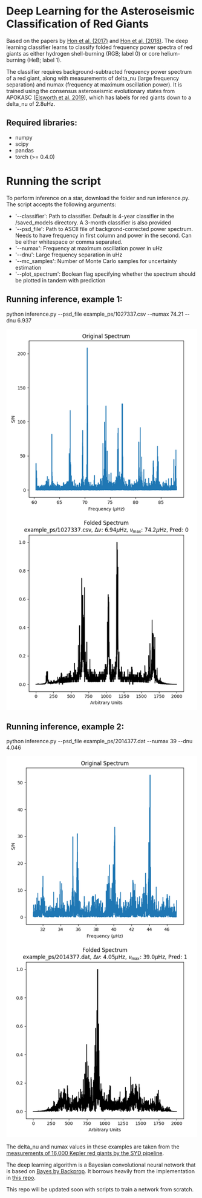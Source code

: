 # Deep Learning for the Asteroseismic Classification of Red Giants
Based on the papers by [Hon et al. (2017)](https://arxiv.org/abs/1802.07260) and [Hon et al. (2018)](https://arxiv.org/abs/1705.06405). The deep learning classifier learns to classify folded frequency power spectra of red giants as either hydrogen shell-burning (RGB; label 0) or core helium-burning (HeB; label 1).

The classifier requires background-subtracted frequency power spectrum of a red giant, along with measurements of delta_nu (large frequency separation) and numax (frequency at maximum oscillation power). It is trained using the consensus asteroseismic evolutionary states from APOKASC ([Elsworth et al. 2019](https://arxiv.org/abs/1909.06266)), which has labels for red giants down to a delta_nu of 2.8uHz. 

Required libraries:
---

* numpy
* scipy
* pandas
* torch (>= 0.4.0)

Running the script
===

To perform inference on a star, download the folder and run inference.py. The script accepts the following arguments:

* '--classifier': Path to classifier. Default is 4-year classifier in the /saved_models directory. A 3-month classifier is also provided
* '--psd_file': Path to ASCII file of backgrond-corrected power spectrum. Needs to have frequency in first column and power in the second. Can be either whitespace or comma separated. 
* '--numax': Frequency at maximum oscillation power in uHz
* '--dnu': Large frequency separation in uHz
* '--mc_samples': Number of Monte Carlo samples for uncertainty estimation
* '--plot_spectrum': Boolean flag specifying whether the spectrum should be plotted in tandem with prediction


Running inference, example 1:
---

python inference.py --psd_file example_ps/1027337.csv --numax 74.21 --dnu 6.937

![alt text](https://github.com/mtyhon/RG_classification/raw/master/sample/results_RGB.png "RGB Example")



Running inference, example 2:
---

python inference.py --psd_file example_ps/2014377.dat --numax 39 --dnu 4.046

![alt text](https://github.com/mtyhon/RG_classification/raw/master/sample/results_HeB.png "HeB Example")



The delta_nu and numax values in these examples are taken from the [measurements of 16,000 Kepler red giants by the SYD pipeline](https://arxiv.org/abs/1802.04455).

The deep learning algorithm is a Bayesian convolutional neural network that is based on [Bayes by Backprop](https://arxiv.org/abs/1901.02731). It borrows heavily from the implementation in [this repo](https://github.com/kumar-shridhar/PyTorch-BayesianCNN). 

This repo will be updated soon with scripts to train a network from scratch.



